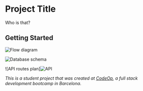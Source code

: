 # Project Title
Who is that? 

## Getting Started

![Flow diagram]() 

![Database schema](https://user-images.githubusercontent.com/58876881/78692268-e73dd380-78f9-11ea-8815-14497b7dcda1.PNG)

![API routes plan]![API](https://user-images.githubusercontent.com/58876881/78695018-d0997b80-78fd-11ea-8607-806644b2bca7.PNG)














_This is a student project that was created at [CodeOp](http://codeop.tech), a full stack development bootcamp in Barcelona._
